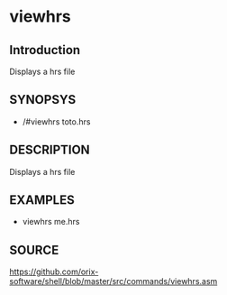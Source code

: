 # viewhrs

## Introduction

Displays a hrs file

## SYNOPSYS

+ /#viewhrs toto.hrs

## DESCRIPTION

Displays a hrs file

## EXAMPLES

+ viewhrs me.hrs

## SOURCE

https://github.com/orix-software/shell/blob/master/src/commands/viewhrs.asm
